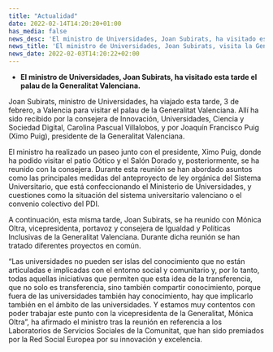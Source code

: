 ```yaml
---
title: "Actualidad"
date: 2022-02-14T14:20:20+01:00
has_media: false
news_desc: 'El ministro de Universidades, Joan Subirats, ha visitado esta tarde el palau de la Generalitat Valenciana.'
news_title: 'El ministro de Universidades, Joan Subirats, visita la Generalitat Valenciana'
news_date: 2022-02-03T14:20:22+02:00
---
```

<ul>
<li><b>El ministro de Universidades, Joan Subirats, ha visitado esta tarde el palau de la Generalitat Valenciana.</b></li>
</ul>
<p>Joan Subirats, ministro de Universidades, ha viajado esta tarde, 3 de febrero, a Valencia para visitar el palau de la Generalitat Valenciana. All&iacute; ha sido recibido por la consejera de Innovaci&oacute;n, Universidades, Ciencia y Sociedad Digital, Carolina Pascual Villalobos, y por Joaqu&iacute;n Francisco Puig (Ximo Puig), presidente de la Generalitat Valenciana.</p>
<p>El ministro ha realizado un paseo junto con el presidente, Ximo Puig, donde ha podido visitar el patio G&oacute;tico y el Sal&oacute;n Dorado y, posteriormente, se ha reunido con la consejera. Durante esta reuni&oacute;n se han abordado asuntos como las principales medidas del anteproyecto de ley org&aacute;nica del Sistema Universitario, que est&aacute; confeccionando el Ministerio de Universidades, y cuestiones como la situaci&oacute;n del sistema universitario valenciano o el convenio colectivo del PDI.</p>
<p>A continuaci&oacute;n, esta misma tarde, Joan Subirats, se ha reunido con M&oacute;nica Oltra, vicepresidenta, portavoz y consejera de Igualdad y Pol&iacute;ticas Inclusivas de la Generalitat Valenciana. Durante dicha reuni&oacute;n se han tratado diferentes proyectos en com&uacute;n.</p>
<p>&ldquo;Las universidades no pueden ser islas del conocimiento que no est&aacute;n articuladas e implicadas con el entorno social y comunitario y, por lo tanto, todas aquellas iniciativas que permiten que esta idea de la transferencia, que no solo es transferencia, sino tambi&eacute;n compartir conocimiento, porque fuera de las universidades tambi&eacute;n hay conocimiento, hay que implicarlo tambi&eacute;n en el &aacute;mbito de las universidades. Y estamos muy contentos con poder trabajar este punto con la vicepresidenta de la Generalitat, M&oacute;nica Oltra&rdquo;, ha afirmado el ministro tras la reuni&oacute;n en referencia a los Laboratorios de Servicios Sociales de la Comunitat, que han sido premiados por la Red Social Europea por su innovaci&oacute;n y excelencia.</p>